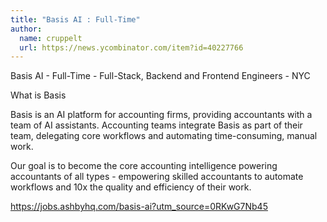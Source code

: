 ```yaml
---
title: "Basis AI : Full-Time"
author:
  name: cruppelt
  url: https://news.ycombinator.com/item?id=40227766
---
```

Basis AI - Full-Time - Full-Stack, Backend and Frontend Engineers - NYC

What is Basis

Basis is an AI platform for accounting firms, providing accountants with a team of AI assistants. Accounting teams integrate Basis as part of their team, delegating core workflows and automating time-consuming, manual work.

Our goal is to become the core accounting intelligence powering accountants of all types - empowering skilled accountants to automate workflows and 10x the quality and efficiency of their work.

<a href="https:&#x2F;&#x2F;jobs.ashbyhq.com&#x2F;basis-ai?utm_source=0RKwG7Nb45">https:&#x2F;&#x2F;jobs.ashbyhq.com&#x2F;basis-ai?utm_source=0RKwG7Nb45</a>
